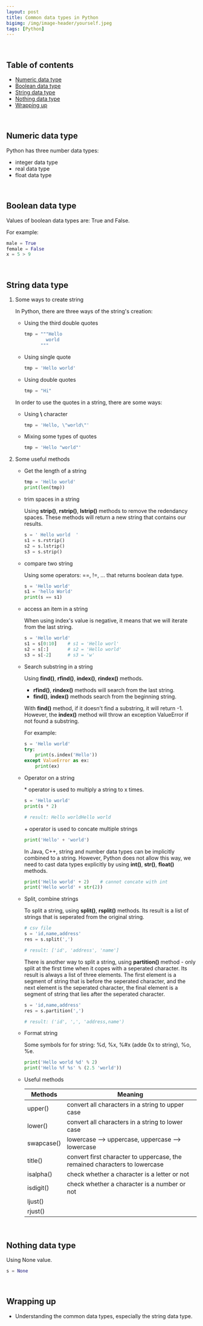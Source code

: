 ```yaml
---
layout: post
title: Common data types in Python
bigimg: /img/image-header/yourself.jpeg
tags: [Python]
---
```





<br>

## Table of contents
- [Numeric data type](#numeric-data-type)
- [Boolean data type](#boolean-data-type)
- [String data type](#string-data-type)
- [Nothing data type](#nothing-data-type)
- [Wrapping up](#wrapping-up)


<br>

## Numeric data type

Python has three number data types:
- integer data type
- real data type
- float data type


<br>

## Boolean data type

Values of boolean data types are: True and False.

For example:

```python
male = True
female = False
x = 5 > 9
```

<br>

## String data type

1. Some ways to create string

    In Python, there are three ways of the string's creation:
    - Using the third double quotes

        ```python
        tmp = """Hello
                world
              """
        ```
    - Using single quote

        ```python
        tmp = 'Hello world'
        ```

    - Using double quotes

        ```python
        tmp = "Hi"
        ```

    In order to use the quotes in a string, there are some ways:
    - Using **\\** character

        ```python
        tmp = 'Hello, \"world\"'
        ```

    - Mixing some types of quotes

        ```python
        tmp = 'Hello "world"'
        ```

2. Some useful methods

    - Get the length of a string

        ```python
        tmp = 'Hello world'
        print(len(tmp))
        ```

    - trim spaces in a string

        Using **strip()**, **rstrip()**, **lstrip()** methods to remove the redendancy spaces. These methods will return a new string that contains our results.

        ```python
        s = ' Hello world  '
        s1 = s.rstrip()
        s2 = s.lstrip()
        s3 = s.strip()
        ```

    - compare two string

        Using some operators: ==, !=, ... that returns boolean data type.

        ```python
        s = 'Hello world'
        s1 = 'hello World'
        print(s == s1)
        ```

    - access an item in a string

        When using index's value is negative, it means that we will iterate from the last string.

        ```python
        s = 'Hello world'
        s1 = s[0:10]    # s1 = 'Hello worl'
        s2 = s[:]       # s2 = 'Hello world'
        s3 = s[-2]      # s3 = 'w'
        ```

    - Search substring in a string

        Using **find()**, **rfind()**, **index()**, **rindex()** methods.
        - **rfind()**, **rindex()** methods will search from the last string.
        - **find()**, **index()** methods search from the beginning string.

        With **find()** method, if it doesn't find a substring, it will return -1. However, the **index()** method will throw an exception ValueError if not found a substring.

        For example:

        ```python
        s = 'Hello world'
        try:
            print(s.index('Hello'))
        except ValueError as ex:
            print(ex)
        ```

    - Operator on a string

        \* operator is used to multiply a string to x times.

        ```python
        s = 'Hello world'
        print(s * 2)

        # result: Hello worldHello world
        ```

        \+ operator is used to concate multiple strings

        ```python
        print('Hello' + 'world')
        ```
        
        In Java, C++, string and number data types can be implicitly combined to a string. However, Python does not allow this way, we need to cast data types explicitly by using **int()**, **str()**, **float()** methods.

        ```python
        print('Hello world' + 2)    # cannot concate with int
        print('Hello world' + str(2))
        ```

    - Split, combine strings

        To split a string, using **split()**, **rsplit()** methods. Its result is a list of strings that is seperated from the original string.

        ```python
        # csv file
        s = 'id,name,address'
        res = s.split(',')

        # result: ['id', 'address', 'name']
        ```

        There is another way to split a string, using **partition()** method - only split at the first time when it copes with a seperated character. Its result is always a list of three elements. The first element is a segment of string that is before the seperated character, and the next element is the seperated character, the final element is a segment of string that lies after the seperated character.

        ```python
        s = 'id,name,address'
        res = s.partition(',')

        # result: ('id', ',', 'address,name')
        ```

    - Format string

        Some symbols for for string: %d, %x, %#x (adde 0x to string), %o, %e.

        ```python
        print('Hello world %d' % 2)
        print('Hello %f %s' % (2.5 'world'))
        ```

    - Useful methods

        |            Methods           |                Meaning                 |
        | ---------------------------- | -------------------------------------- |
        | upper()                      | convert all characters in a string to upper case |
        | lower()                      | convert all characters in a string to lower case |
        | swapcase()                   | lowercase --> uppercase, uppercase --> lowercase |
        | title()                      | convert first character to uppercase, the remained characters to lowercase |
        | isalpha()                    | check whether a character is a letter or not |
        | isdigit()                    | check whether a character is a number or not |
        | ljust()                      | |
        | rjust()                      | |

<br>

## Nothing data type

Using None value.

```python
s = None
```


<br>

## Wrapping up

- Understanding the common data types, especially the string data type.
